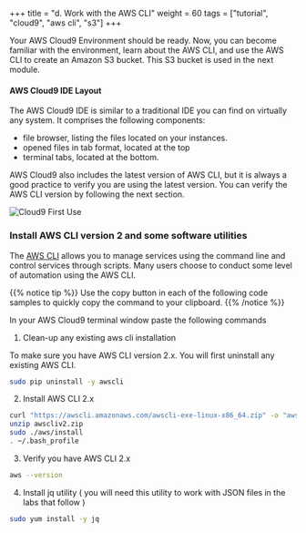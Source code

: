 +++
title = "d. Work with the AWS CLI"
weight = 60
tags = ["tutorial", "cloud9", "aws cli", "s3"]
+++

Your AWS Cloud9 Environment should be ready. Now, you can become familiar with the environment, learn about the AWS CLI, and use the AWS CLI to create an Amazon S3 bucket. This S3 bucket is used in the next module. 

#### AWS Cloud9 IDE Layout

The AWS Cloud9 IDE is similar to a traditional IDE you can find on virtually any system. It comprises the following components:

- file browser, listing the files located on your instances. 
- opened files in tab format, located at the top 
- terminal tabs, located at the bottom. 

AWS Cloud9 also includes the latest version of AWS CLI, but it is always a good practice to verify you are using the latest version. You can verify the AWS CLI version by following the next section. 
 

![Cloud9 First Use](/images/introductory-steps/cloud9-first-use.png)

### Install AWS CLI version 2 and some software utilities 

The [AWS CLI](https://aws.amazon.com/cli/) allows you to manage services using the command line and control services through scripts. Many users choose to conduct some level of automation using the AWS CLI.

{{% notice tip %}}
Use the copy button in each of the following code samples to quickly copy the command to your clipboard.
{{% /notice %}}

In your AWS Cloud9 terminal window paste the following commands

1. Clean-up any existing aws cli installation

To make sure you have AWS CLI version 2.x. You will first uninstall any existing AWS CLI.

```bash
sudo pip uninstall -y awscli
```

2. Install AWS CLI 2.x

```bash
curl "https://awscli.amazonaws.com/awscli-exe-linux-x86_64.zip" -o "awscliv2.zip"
unzip awscliv2.zip
sudo ./aws/install
. ~/.bash_profile
```

3. Verify you have AWS CLI 2.x

```bash
aws --version
```

4. Install jq utility ( you will need this utility to work with JSON files in the labs that follow )

```bash
sudo yum install -y jq 
```
